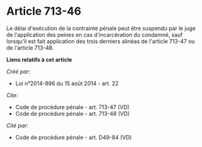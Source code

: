 # Article 713-46

Le délai d'exécution de la contrainte pénale peut être suspendu par le juge de l'application des peines en cas
d'incarcération du condamné, sauf lorsqu'il est fait application des trois derniers alinéas de l'article 713-47 ou de
l'article 713-48.

**Liens relatifs à cet article**

_Créé par_:

  - Loi n°2014-896 du 15 août 2014 - art. 22

_Cite_:

  - Code de procédure pénale - art. 713-47 (VD)
  - Code de procédure pénale - art. 713-48 (VD)

_Cité par_:

  - Code de procédure pénale - art. D49-84 (VD)
